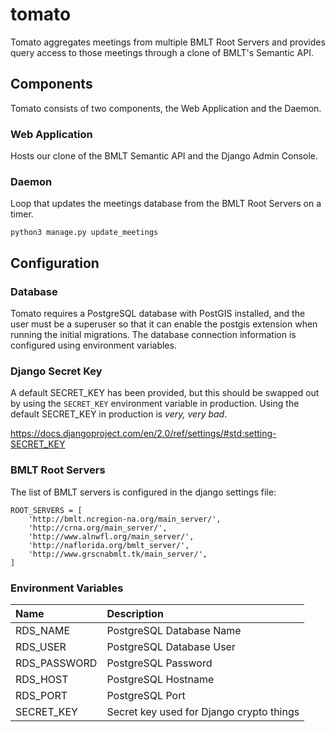 # tomato

Tomato aggregates meetings from multiple BMLT Root Servers and provides query access to those meetings through a clone of BMLT's Semantic API.

## Components
Tomato consists of two components, the Web Application and the Daemon.

### Web Application
Hosts our clone of the BMLT Semantic API and the Django Admin Console.

### Daemon
Loop that updates the meetings database from the BMLT Root Servers on a timer.

`python3 manage.py update_meetings`

## Configuration

### Database
Tomato requires a PostgreSQL database with PostGIS installed, and the user must be a superuser so that it can enable the postgis extension when running the initial migrations. The database connection information is configured using environment variables.

### Django Secret Key
A default SECRET_KEY has been provided, but this should be swapped out by using the `SECRET_KEY` environment variable in production. Using the default SECRET_KEY in production is _very, very bad_.

https://docs.djangoproject.com/en/2.0/ref/settings/#std:setting-SECRET_KEY

### BMLT Root Servers
The list of BMLT servers is configured in the django settings file:
```
ROOT_SERVERS = [
    'http://bmlt.ncregion-na.org/main_server/',
    'http://crna.org/main_server/',
    'http://www.alnwfl.org/main_server/',
    'http://naflorida.org/bmlt_server/',
    'http://www.grscnabmlt.tk/main_server/',
]
```

###  Environment Variables

| Name | Description |
| :--- | :---------- |
| RDS_NAME | PostgreSQL Database Name |
| RDS_USER | PostgreSQL Database User |
| RDS_PASSWORD | PostgreSQL Password |
| RDS_HOST | PostgreSQL Hostname |
| RDS_PORT | PostgreSQL Port |
| SECRET_KEY | Secret key used for Django crypto things |
